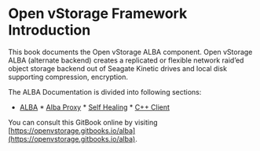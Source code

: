 # Open vStorage Framework Introduction
This book documents the Open vStorage ALBA component. Open vStorage ALBA (alternate backend) creates a replicated or flexible network raid’ed  object storage backend out of Seagate Kinetic drives and local disk supporting compression, encryption.

The ALBA Documentation is divided into following sections:
 * [ALBA](docs/README.md)
        * [Alba Proxy](docs/albaproxy.md)
        * [Self Healing](docs/selfhealing.md)
        * [C++ Client](docs/client.md)

You can consult this GitBook online by visiting [https://openvstorage.gitbooks.io/alba](https://openvstorage.gitbooks.io/alba).